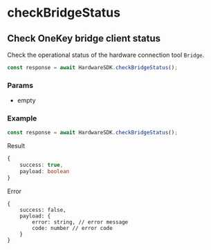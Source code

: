 # checkBridgeStatus

## Check OneKey bridge client status

Check the operational status of the hardware connection tool `Bridge`.

```typescript
const response = await HardwareSDK.checkBridgeStatus();
```

### Params

* empty

### Example

```typescript
const response = await HardwareSDK.checkBridgeStatus();
```

Result

```typescript
{
    success: true,
    payload: boolean
}
```

Error

```
{
    success: false,
    payload: {
        error: string, // error message
        code: number // error code
    }
}
```
